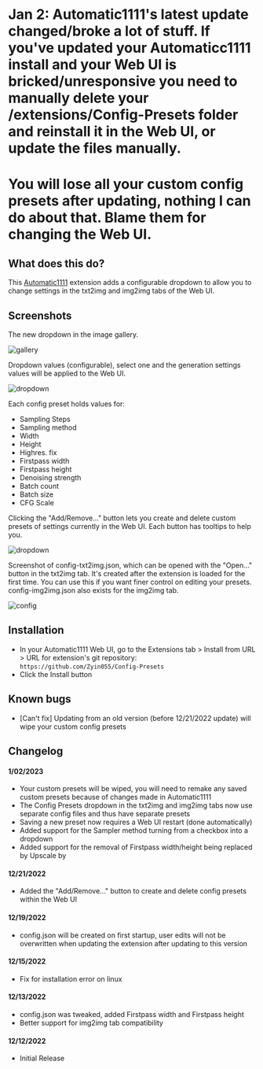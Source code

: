# Jan 2: Automatic1111's latest update changed/broke a lot of stuff. If you've updated your Automaticc1111 install and your Web UI is bricked/unresponsive you need to manually delete your /extensions/Config-Presets folder and reinstall it in the Web UI, or update the files manually.
# You will lose all your custom config presets after updating, nothing I can do about that. Blame them for changing the Web UI.

## What does this do?
This [Automatic1111](https://github.com/AUTOMATIC1111/stable-diffusion-webui) extension adds a configurable dropdown to allow you to change settings in the txt2img and img2img tabs of the Web UI.

## Screenshots
The new dropdown in the image gallery.

![gallery](https://i.imgur.com/ef0p7wM.jpg)

Dropdown values (configurable), select one and the generation settings values will be applied to the Web UI.

![dropdown](https://i.imgur.com/hWpoR9N.jpg)

Each config preset holds values for:
* Sampling Steps
* Sampling method
* Width
* Height
* Highres. fix
* Firstpass width
* Firstpass height
* Denoising strength
* Batch count
* Batch size
* CFG Scale

Clicking the "Add/Remove..." button lets you create and delete custom presets of settings currently in the Web UI. Each button has tooltips to help you.

![dropdown](https://i.imgur.com/OD8wcSt.jpg)

Screenshot of config-txt2img.json, which can be opened with the "Open..." button in the txt2img tab. It's created after the extension is loaded for the first time. You can use this if you want finer control on editing your presets. config-img2img.json also exists for the img2img tab.

![config](https://i.imgur.com/rLONKXz.jpg)

## Installation
* In your Automatic1111 Web UI, go to the Extensions tab > Install from URL > URL for extension's git repository: `https://github.com/Zyin055/Config-Presets`
* Click the Install button

## Known bugs
* [Can't fix] Updating from an old version (before 12/21/2022 update) will wipe your custom config presets

## Changelog
#### 1/02/2023
* Your custom presets will be wiped, you will need to remake any saved custom presets because of changes made in Automatic1111
* The Config Presets dropdown in the txt2img and img2img tabs now use separate config files and thus have separate presets
* Saving a new preset now requires a Web UI restart (done automatically)
* Added support for the Sampler method turning from a checkbox into a dropdown
* Added support for the removal of Firstpass width/height being replaced by Upscale by
#### 12/21/2022
* Added the "Add/Remove..." button to create and delete config presets within the Web UI
#### 12/19/2022
* config.json will be created on first startup, user edits will not be overwritten when updating the extension after updating to this version
#### 12/15/2022
* Fix for installation error on linux
#### 12/13/2022
* config.json was tweaked, added Firstpass width and Firstpass height
* Better support for img2img tab compatibility
#### 12/12/2022
* Initial Release
